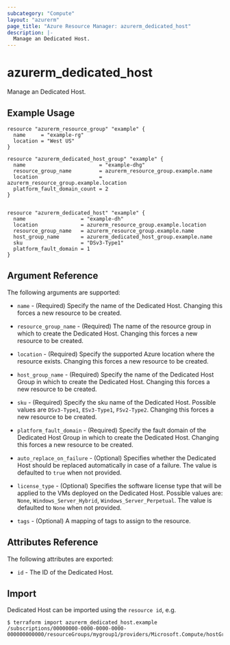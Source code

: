 ```yaml
---
subcategory: "Compute"
layout: "azurerm"
page_title: "Azure Resource Manager: azurerm_dedicated_host"
description: |-
  Manage an Dedicated Host.
---
```


# azurerm_dedicated_host

Manage an Dedicated Host.

## Example Usage

```hcl
resource "azurerm_resource_group" "example" {
  name     = "example-rg"
  location = "West US"
}

resource "azurerm_dedicated_host_group" "example" {
  name                        = "example-dhg"
  resource_group_name         = azurerm_resource_group.example.name
  location                    = azurerm_resource_group.example.location
  platform_fault_domain_count = 2
}


resource "azurerm_dedicated_host" "example" {
  name                  = "example-dh"
  location              = azurerm_resource_group.example.location
  resource_group_name   = azurerm_resource_group.example.name
  host_group_name       = azurerm_dedicated_host_group.example.name
  sku                   = "DSv3-Type1"
  platform_fault_domain = 1
}
```

## Argument Reference

The following arguments are supported:

* `name` - (Required) Specify the name of the Dedicated Host. Changing this forces a new resource to be created.

* `resource_group_name` - (Required) The name of the resource group in which to create the Dedicated Host. Changing this forces a new resource to be created.

* `location` - (Required) Specify the supported Azure location where the resource exists. Changing this forces a new resource to be created.

* `host_group_name` - (Required) Specify the name of the Dedicated Host Group in which to create the Dedicated Host. Changing this forces a new resource to be created.

* `sku` - (Required) Specify the sku name of the Dedicated Host. Possible values are `DSv3-Type1`, `ESv3-Type1`, `FSv2-Type2`. Changing this forces a new resource to be created.

* `platform_fault_domain` - (Required) Specify the fault domain of the Dedicated Host Group in which to create the Dedicated Host. Changing this forces a new resource to be created.

* `auto_replace_on_failure` - (Optional) Specifies whether the Dedicated Host should be replaced automatically in case of a failure. The value is defaulted to `true` when not provided.

* `license_type` - (Optional) Specifies the software license type that will be applied to the VMs deployed on the Dedicated Host. Possible values are: `None`, `Windows_Server_Hybrid`, `Windows_Server_Perpetual`. The value is defaulted to `None` when not provided.

* `tags` - (Optional) A mapping of tags to assign to the resource.

## Attributes Reference

The following attributes are exported:

* `id` - The ID of the Dedicated Host.

## Import

Dedicated Host can be imported using the `resource id`, e.g.

```shell
$ terraform import azurerm_dedicated_host.example /subscriptions/00000000-0000-0000-0000-000000000000/resourceGroups/mygroup1/providers/Microsoft.Compute/hostGroups/group1/hosts/host1
```
